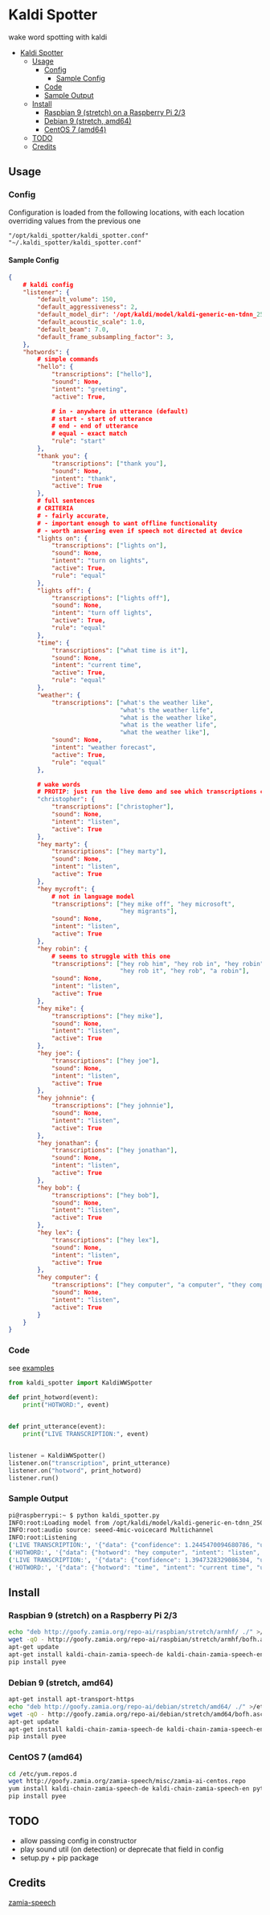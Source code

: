 # Kaldi Spotter

wake word spotting with kaldi

- [Kaldi Spotter](#kaldi-spotter)
  * [Usage](#usage)
    + [Config](#config)
      - [Sample Config](#sample-config)
    + [Code](#code)
    + [Sample Output](#sample-output)
  * [Install](#install)
    + [Raspbian 9 (stretch) on a Raspberry Pi 2/3](#raspbian-9--stretch--on-a-raspberry-pi-2-3)
    + [Debian 9 (stretch, amd64)](#debian-9--stretch--amd64-)
    + [CentOS 7 (amd64)](#centos-7--amd64-)
  * [TODO](#todo)
  * [Credits](#credits)

  
## Usage

### Config

Configuration is loaded from the following locations, with each location 
overriding values from the previous one

    "/opt/kaldi_spotter/kaldi_spotter.conf"
    "~/.kaldi_spotter/kaldi_spotter.conf"
    
#### Sample Config

```json
{
    # kaldi config
    "listener": {
        "default_volume": 150,
        "default_aggressiveness": 2,
        "default_model_dir": '/opt/kaldi/model/kaldi-generic-en-tdnn_250',
        "default_acoustic_scale": 1.0,
        "default_beam": 7.0,
        "default_frame_subsampling_factor": 3,
    },
    "hotwords": {
        # simple commands
        "hello": {
            "transcriptions": ["hello"],
            "sound": None,
            "intent": "greeting",
            "active": True,

            # in - anywhere in utterance (default)
            # start - start of utterance
            # end - end of utterance
            # equal - exact match
            "rule": "start"
        },
        "thank you": {
            "transcriptions": ["thank you"],
            "sound": None,
            "intent": "thank",
            "active": True
        },
        # full sentences
        # CRITERIA
        # - fairly accurate,
        # - important enough to want offline functionality
        # - worth answering even if speech not directed at device
        "lights on": {
            "transcriptions": ["lights on"],
            "sound": None,
            "intent": "turn on lights",
            "active": True,
            "rule": "equal"
        },
        "lights off": {
            "transcriptions": ["lights off"],
            "sound": None,
            "intent": "turn off lights",
            "active": True,
            "rule": "equal"
        },
        "time": {
            "transcriptions": ["what time is it"],
            "sound": None,
            "intent": "current time",
            "active": True,
            "rule": "equal"
        },
        "weather": {
            "transcriptions": ["what's the weather like",
                               "what's the weather life",
                               "what is the weather like",
                               "what is the weather life",
                               "what the weather like"],
            "sound": None,
            "intent": "weather forecast",
            "active": True,
            "rule": "equal"
        },

        # wake words
        # PROTIP: just run the live demo and see which transcriptions come up
        "christopher": {
            "transcriptions": ["christopher"],
            "sound": None,
            "intent": "listen",
            "active": True
        },
        "hey marty": {
            "transcriptions": ["hey marty"],
            "sound": None,
            "intent": "listen",
            "active": True
        },
        "hey mycroft": {
            # not in language model
            "transcriptions": ["hey mike off", "hey microsoft",
                               "hey migrants"],
            "sound": None,
            "intent": "listen",
            "active": True
        },
        "hey robin": {
            # seems to struggle with this one
            "transcriptions": ["hey rob him", "hey rob in", "hey robin",
                               "hey rob it", "hey rob", "a robin"],
            "sound": None,
            "intent": "listen",
            "active": True
        },
        "hey mike": {
            "transcriptions": ["hey mike"],
            "sound": None,
            "intent": "listen",
            "active": True
        },
        "hey joe": {
            "transcriptions": ["hey joe"],
            "sound": None,
            "intent": "listen",
            "active": True
        },
        "hey johnnie": {
            "transcriptions": ["hey johnnie"],
            "sound": None,
            "intent": "listen",
            "active": True
        },
        "hey jonathan": {
            "transcriptions": ["hey jonathan"],
            "sound": None,
            "intent": "listen",
            "active": True
        },
        "hey bob": {
            "transcriptions": ["hey bob"],
            "sound": None,
            "intent": "listen",
            "active": True
        },
        "hey lex": {
            "transcriptions": ["hey lex"],
            "sound": None,
            "intent": "listen",
            "active": True
        },
        "hey computer": {
            "transcriptions": ["hey computer", "a computer", "they computer"],
            "sound": None,
            "intent": "listen",
            "active": True
        }
    }
}
```

### Code

see [examples](./examples)

```python
from kaldi_spotter import KaldiWWSpotter
    
def print_hotword(event):
    print("HOTWORD:", event)


def print_utterance(event):
    print("LIVE TRANSCRIPTION:", event)


listener = KaldiWWSpotter()
listener.on("transcription", print_utterance)
listener.on("hotword", print_hotword)
listener.run()
``` 

### Sample Output

```bash
pi@raspberrypi:~ $ python kaldi_spotter.py 
INFO:root:Loading model from /opt/kaldi/model/kaldi-generic-en-tdnn_250 ...
INFO:root:audio source: seeed-4mic-voicecard Multichannel
INFO:root:Listening
('LIVE TRANSCRIPTION:', '{"data": {"confidence": 1.2445470094680786, "utterance": "hey computer"}, "type": "transcription"}')
('HOTWORD:', '{"data": {"hotword": "hey computer", "intent": "listen", "utterance": "hey computer"}, "type": "hotword"}')
('LIVE TRANSCRIPTION:', '{"data": {"confidence": 1.3947328329086304, "utterance": "what time is it"}, "type": "transcription"}')
('HOTWORD:', '{"data": {"hotword": "time", "intent": "current time", "utterance": "what time is it"}, "type": "hotword"}')

```

## Install

### Raspbian 9 (stretch) on a Raspberry Pi 2/3
```bash
echo "deb http://goofy.zamia.org/repo-ai/raspbian/stretch/armhf/ ./" >/etc/apt/sources.list.d/zamia-ai.list
wget -qO - http://goofy.zamia.org/repo-ai/raspbian/stretch/armhf/bofh.asc | sudo apt-key add -
apt-get update
apt-get install kaldi-chain-zamia-speech-de kaldi-chain-zamia-speech-en python-kaldiasr python-nltools pulseaudio-utils pulseaudio
pip install pyee
```

### Debian 9 (stretch, amd64)
```bash
apt-get install apt-transport-https
echo "deb http://goofy.zamia.org/repo-ai/debian/stretch/amd64/ ./" >/etc/apt/sources.list.d/zamia-ai.list
wget -qO - http://goofy.zamia.org/repo-ai/debian/stretch/amd64/bofh.asc | sudo apt-key add -
apt-get update
apt-get install kaldi-chain-zamia-speech-de kaldi-chain-zamia-speech-en python-kaldiasr python-nltools pulseaudio-utils pulseaudio
pip install pyee
```


### CentOS 7 (amd64)
```bash
cd /etc/yum.repos.d
wget http://goofy.zamia.org/zamia-speech/misc/zamia-ai-centos.repo
yum install kaldi-chain-zamia-speech-de kaldi-chain-zamia-speech-en python-kaldiasr python-nltools pulseaudio-utils pulseaudio
pip install pyee
```

## TODO

- allow passing config in constructor
- play sound util (on detection) or deprecate that field in config
- setup.py + pip package

## Credits

[zamia-speech](https://github.com/gooofy/zamia-speech)